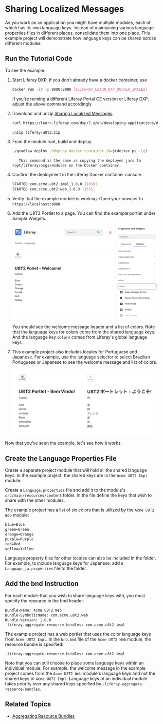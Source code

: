 # Sharing Localized Messages

As you work on an application you might have multiple modules, each of which has its own language keys. Instead of maintaining various language properties files in different places, consolidate them into one place. This example project will demonstrate how language keys can be shared across different modules.

## Run the Tutorial Code

To see the example:

1. Start Liferay DXP. If you don't already have a docker container, use

    ```bash
    docker run -it -p 8080:8080 [$LIFERAY_LEARN_DXP_DOCKER_IMAGE$]
    ```

    If you're running a different Liferay Portal CE version or Liferay DXP, adjust the above command accordingly. 

1. Download and unzip [Sharing Localized Messages](./liferay-u8t2.zip).

    ```bash
    curl https://learn.liferay.com/dxp/7.x/en/developing-applications/developing-a-java-web-application/using-mvc/sharing-localized-messages/resources/liferay-u8t2.zip -O
    ```

    ```bash
    unzip liferay-u8t2.zip
    ```

1. From the module root, build and deploy.

    ```bash
    ./gradlew deploy -Ddeploy.docker.container.id=$(docker ps -lq)
    ```

    ```note::
       This command is the same as copying the deployed jars to /opt/liferay/osgi/modules on the Docker container.
    ```

1. Confirm the deployment in the Liferay Docker container console.

    ```bash
    STARTED com.acme.u8t2.impl_1.0.0 [1650]
    STARTED com.acme.u8t2.web_1.0.0 [1651]
    ```

1. Verify that the example module is working. Open your browser to `https://localhost:8080`

1. Add the U8T2 Portlet to a page. You can find the example portlet under Sample Widgets.

    ![Add the U8T2 Portlet to a page.](./sharing-localized-messages/images/01.png)

    You should see the welcome message header and a list of colors. Note that the language keys for colors come from the shared language keys. And the language key `colors` comes from Liferay's global language keys.

1. This example project also includes locales for Portuguese and Japanese. For example, use the language selector to select Brazilian Portuguese or Japanese to see the welcome message and list of colors.

    ![The example shows locales for Portuguese and Japanese.](./sharing-localized-messages/images/02.png)

Now that you've seen the example, let's see how it works.

## Create the Language Properties File

Create a separate project module that will hold all the shared language keys. In the example project, the shared keys are in the `Acme U8T2 Impl` module. 

Create a `Language.properties` file and add it to the module's `src/main/resources/content` folder. In the file define the keys that wish to share with the other modules. 

The example project has a list of six colors that is utilized by the `Acme U8T2 Web` module:

```properties
blue=Blue
green=Green
orange=Orange
purple=Purple
red=Red
yellow=Yellow 
```

Language property files for other locales can also be included in the folder. For example, to include language keys for Japanese, add a `Language_ja.properties` file to the folder.

## Add the bnd Instruction

For each module that you wish to share language keys with, you must specify the resource in the bnd header. 

```properties
Bundle-Name: Acme U8T2 Web
Bundle-SymbolicName: com.acme.u8t2.web
Bundle-Version: 1.0.0
-liferay-aggregate-resource-bundles: com.acme.u8t2.impl
```

The example project has a web portlet that uses the color language keys from `Acme U8T2 Impl`. In the `bnd.bnd` file of the `Acme U8T2 Web` module, the resource bundle is specified:

```properties
-liferay-aggregate-resource-bundles: com.acme.u8t2.impl
```

Note that you can still choose to place some language keys within an individual module. For example, the welcome message in the example project comes from the `Acme U8T2 Web` module's language keys and not the shared keys of `Acme U8T2 Impl`. Language keys of an individual module takes priority over any shared keys specified by `-liferay-aggregate-resource-bundles`. 

## Related Topics

* [Aggregating Resource Bundles](../../core-frameworks/localization/reference/aggregating-resource-bundles.md)
